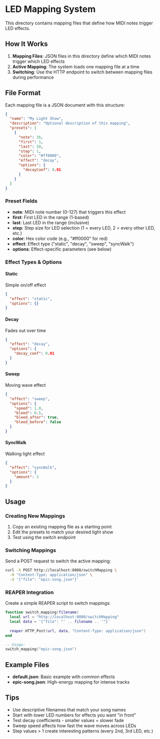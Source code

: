 # LED Mapping System

This directory contains mapping files that define how MIDI notes trigger LED effects.

## How It Works

1. **Mapping Files**: JSON files in this directory define which MIDI notes trigger which LED effects
2. **Active Mapping**: The system loads one mapping file at a time
3. **Switching**: Use the HTTP endpoint to switch between mapping files during performance

## File Format

Each mapping file is a JSON document with this structure:

```json
{
  "name": "My Light Show",
  "description": "Optional description of this mapping",
  "presets": [
    {
      "note": 36,
      "first": 1,
      "last": 50, 
      "step": 1,
      "color": "#ff0000",
      "effect": "decay",
      "options": {
        "decayCoef": 0.01
      }
    }
  ]
}
```

### Preset Fields

- **note**: MIDI note number (0-127) that triggers this effect
- **first**: First LED in the range (1-based)
- **last**: Last LED in the range (inclusive)
- **step**: Step size for LED selection (1 = every LED, 2 = every other LED, etc.)
- **color**: Hex color code (e.g., "#ff0000" for red)
- **effect**: Effect type ("static", "decay", "sweep", "syncWalk")
- **options**: Effect-specific parameters (see below)

### Effect Types & Options

#### Static
Simple on/off effect
```json
{
  "effect": "static",
  "options": {}
}
```

#### Decay
Fades out over time
```json
{
  "effect": "decay", 
  "options": {
    "decay_coef": 0.01
  }
}
```

#### Sweep
Moving wave effect
```json
{
  "effect": "sweep",
  "options": {
    "speed": 1.0,
    "bleed": 0.5,
    "bleed_after": true,
    "bleed_before": false
  }
}
```

#### SyncWalk
Walking light effect
```json
{
  "effect": "syncWalk",
  "options": {
    "amount": 2
  }
}
```

## Usage

### Creating New Mappings

1. Copy an existing mapping file as a starting point
2. Edit the presets to match your desired light show
3. Test using the switch endpoint

### Switching Mappings

Send a POST request to switch the active mapping:

```bash
curl -X POST http://localhost:8080/switchMapping \
  -H "Content-Type: application/json" \
  -d '{"file": "epic-song.json"}'
```

### REAPER Integration

Create a simple REAPER script to switch mappings:

```lua
function switch_mapping(filename)
  local url = "http://localhost:8080/switchMapping"
  local data = '{"file": "' .. filename .. '"}'
  
  reaper.HTTP_Post(url, data, "Content-Type: application/json")
end

-- Usage:
switch_mapping("epic-song.json")
```

## Example Files

- **default.json**: Basic example with common effects
- **epic-song.json**: High-energy mapping for intense tracks

## Tips

- Use descriptive filenames that match your song names
- Start with lower LED numbers for effects you want "in front"
- Test decay coefficients - smaller values = slower fade
- Sweep speed affects how fast the wave moves across LEDs
- Step values > 1 create interesting patterns (every 2nd, 3rd LED, etc.)